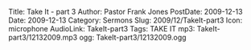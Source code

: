 Title: Take It - part 3
Author: Pastor Frank Jones
PostDate: 2009-12-13
Date: 2009-12-13
Category: Sermons
Slug: 2009/12/TakeIt-part3
Icon: microphone
AudioLink: TakeIt-part3
Tags: TAKE IT
mp3: TakeIt-part3/12132009.mp3
ogg: TakeIt-part3/12132009.ogg
